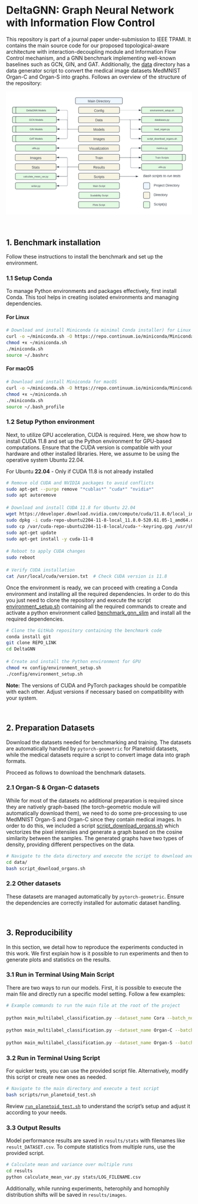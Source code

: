 

# DeltaGNN: Graph Neural Network with Information Flow Control
This repository is part of a journal paper under-submission to IEEE TPAMI. It contains the main source code for our proposed topological-aware architecture with interaction-decoupling module and Information Flow Control mechanism, and a GNN benchmark implementing well-known baselines such as GCN, GIN, and GAT. Additionally, the [data](./data/) directory has a data generator script to convert the medical image datasets MedMNIST Organ-C and Organ-S into graphs. Follows an overview of the structure of the repository:

![Repository Structure](results/repo_structure.png)


<br>


## 1. Benchmark installation

Follow these instructions to install the benchmark and set up the environment.

### 1.1 Setup Conda

To manage Python environments and packages effectively, first install Conda. This tool helps in creating isolated environments and managing dependencies.

#### For Linux
```bash
# Download and install Miniconda (a minimal Conda installer) for Linux
curl -o ~/miniconda.sh -O https://repo.continuum.io/miniconda/Miniconda3-latest-Linux-x86_64.sh
chmod +x ~/miniconda.sh    
./miniconda.sh  
source ~/.bashrc
```

#### For macOS
```bash
# Download and install Miniconda for macOS
curl -o ~/miniconda.sh -O https://repo.continuum.io/miniconda/Miniconda3-latest-MacOSX-x86_64.sh
chmod +x ~/miniconda.sh    
./miniconda.sh  
source ~/.bash_profile
```

### 1.2 Setup Python environment

Next, to utilize GPU acceleration, CUDA is required. Here, we show how to install CUDA 11.8 and set up the Python environment for GPU-based computations. Ensure that the CUDA version is compatible with your hardware and other installed libraries. Here, we assume to be using the operative system Ubuntu 22.04.

For Ubuntu **22.04** - Only if CUDA 11.8 is not already installed

```bash
# Remove old CUDA and NVIDIA packages to avoid conflicts
sudo apt-get --purge remove "*cublas*" "cuda*" "nvidia*"
sudo apt autoremove

# Download and install CUDA 11.8 for Ubuntu 22.04
wget https://developer.download.nvidia.com/compute/cuda/11.8.0/local_installers/cuda-repo-ubuntu2204-11-8-local_11.8.0-520.61.05-1_amd64.deb
sudo dpkg -i cuda-repo-ubuntu2204-11-8-local_11.8.0-520.61.05-1_amd64.deb
sudo cp /var/cuda-repo-ubuntu2204-11-8-local/cuda-*-keyring.gpg /usr/share/keyrings/
sudo apt-get update
sudo apt-get install -y cuda-11-8

# Reboot to apply CUDA changes
sudo reboot

# Verify CUDA installation
cat /usr/local/cuda/version.txt  # Check CUDA version is 11.8
```

Once the environment is ready, we can proceed with creating a Conda environment and installing all the required dependencies. In order to do this you just need to clone the repository and execute the script [environment_setup.sh](./config/environment_setup.sh) containing all the required commands to create and activate a python environment called [benchmark_gnn_slim](./config/environment_slim.yml) and install all the required dependencies.

```bash
# Clone the GitHub repository containing the benchmark code
conda install git
git clone REPO_LINK
cd DeltaGNN

# Create and install the Python environment for GPU
chmod +x config/environment_setup.sh
./config/environment_setup.sh
```

**Note:** The versions of CUDA and PyTorch packages should be compatible with each other. Adjust versions if necessary based on compatibility with your system.


<br>

## 2. Preparation Datasets

Download the datasets needed for benchmarking and training. The datasets are automatically handled by `pytorch-geometric` for Planetoid datasets, while the medical datasets require a script to convert image data into graph formats.

Proceed as follows to download the benchmark datasets.


### 2.1 Organ-S & Organ-C datasets

While for most of the datasets no additional preparation is required since they are natively graph-based (the torch-geometric module will automatically download them), we need to do some pre-processing to use MedMNIST Organ-S and Organ-C since they contain medical images. In order to do this, we included a script [script_download_organs.sh](./data/script_download_organs.sh) which vectorizes the pixel intensiies and generate a graph based on the cosine similarity between the samples. The generated graphs have two types of density, providing different perspectives on the data.

```bash
# Navigate to the data directory and execute the script to download and convert datasets
cd data/
bash script_download_organs.sh
```


### 2.2 Other datasets

These datasets are managed automatically by `pytorch-geometric`. Ensure the dependencies are correctly installed for automatic dataset handling.

<br>

## 3. Reproducibility 

In this section, we detail how to reproduce the experiments conducted in this work. We first explain how is it possible to run experiments and then to generate plots and statistics on the results.

### 3.1 Run in Terminal Using Main Script

There are two ways to run our models. First, it is possible to execute the main file and directly run a specific model setting. Follow a few examples:

```bash
# Example commands to run the main file at the root of the project

python main_multilabel_classification.py --dataset_name Cora --batch_norm --do_eval --print_result --model_type GCN --num_epoch 300 --hidden_channels 2048

python main_multilabel_classification.py --dataset_name Organ-C --batch_norm --do_eval --print_result --model_type GAT --num_epoch 300 --hidden_channels 256 --remove_edges 5000 --topological_measure random

python main_multilabel_classification.py --dataset_name Organ-S --batch_norm --do_eval --print_result  --model_type DeltaGNN --num_epoch 300 --remove_edges 5000 --max_communities 500 --hidden_channels 1024 --topological_measure curvature
```


### 3.2 Run in Terminal Using Script

For quicker tests, you can use the provided script file. Alternatively, modify this script or create new ones as needed.

```bash
# Navigate to the main directory and execute a test script
bash scripts/run_planetoid_test.sh
```

Review [`run_planetoid_test.sh`](../scripts/run_planetoid_test.sh) to understand the script’s setup and adjust it according to your needs.

### 3.3 Output Results

Model performance results are saved in `results/stats` with filenames like `result_DATASET.csv`. To compute statistics from multiple runs, use the provided script.

```bash
# Calculate mean and variance over multiple runs
cd results
python calculate_mean_var.py stats/LOG_FILENAME.csv
```

Additionally, while running experiments, heterophily and homophily distribution shifts will be saved in `results/images`.


<br><br><br>

